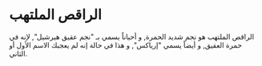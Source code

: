 # الراقص الملتهب

الراقص الملتهب هو نجم شديد الحمرة, و أحياناً يسمي بـ "نجم عقيق هيرشيل", لإنه في
حمرة العقيق, و أيضاً يسمي "إرياكس", و هذا في حالة إنه لم يعجبك الاسم الأول أو
الثاني.
